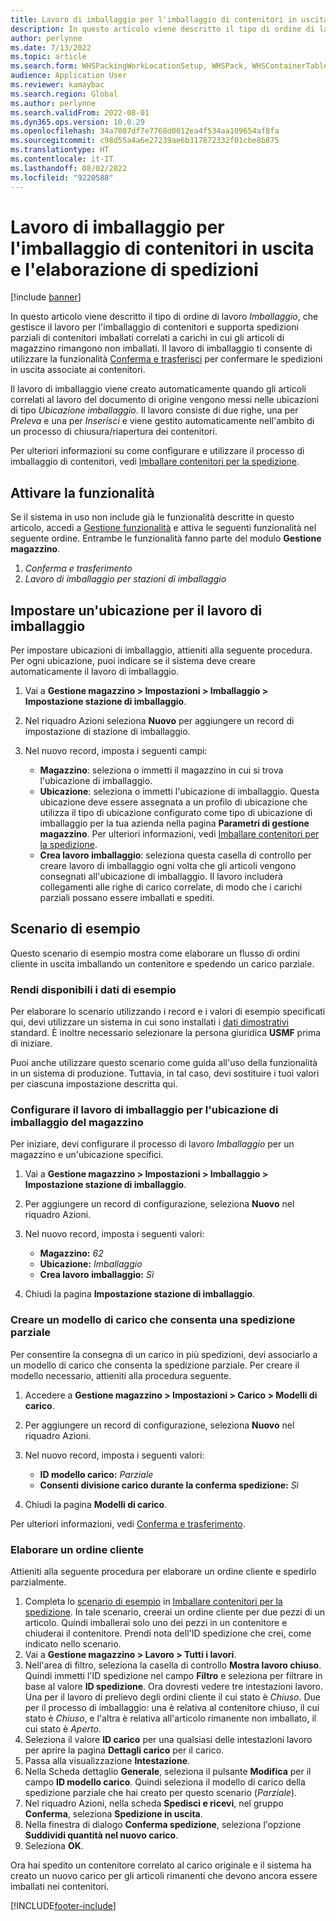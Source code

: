 ```yaml
---
title: Lavoro di imballaggio per l'imballaggio di contenitori in uscita e l'elaborazione di spedizioni
description: In questo articolo viene descritto il tipo di ordine di lavoro "Imballaggio", che gestisce il lavoro per l'imballaggio di contenitori e supporta spedizioni parziali di contenitori imballati correlati a carichi in cui gli articoli di magazzino rimangono non imballati.
author: perlynne
ms.date: 7/13/2022
ms.topic: article
ms.search.form: WHSPackingWorkLocationSetup, WHSPack, WHSContainerTable
audience: Application User
ms.reviewer: kamaybac
ms.search.region: Global
ms.author: perlynne
ms.search.validFrom: 2022-08-01
ms.dyn365.ops.version: 10.0.29
ms.openlocfilehash: 34a7087df7e7768d0012ea4f534aa109654af8fa
ms.sourcegitcommit: c98d55a4a6e27239ae6b317872332f01cbe8b875
ms.translationtype: HT
ms.contentlocale: it-IT
ms.lasthandoff: 08/02/2022
ms.locfileid: "9220588"
---
```

# <a name="packing-work-for-packing-outbound-containers-and-processing-shipments"></a>Lavoro di imballaggio per l'imballaggio di contenitori in uscita e l'elaborazione di spedizioni

[!include [banner](../../includes/banner.md)]

In questo articolo viene descritto il tipo di ordine di lavoro *Imballaggio*, che gestisce il lavoro per l'imballaggio di contenitori e supporta spedizioni parziali di contenitori imballati correlati a carichi in cui gli articoli di magazzino rimangono non imballati. Il lavoro di imballaggio ti consente di utilizzare la funzionalità [Conferma e trasferisci](confirm-and-transfer.md) per confermare le spedizioni in uscita associate ai contenitori.

Il lavoro di imballaggio viene creato automaticamente quando gli articoli correlati al lavoro del documento di origine vengono messi nelle ubicazioni di tipo *Ubicazione imballaggio*. Il lavoro consiste di due righe, una per *Preleva* e una per *Inserisci* e viene gestito automaticamente nell'ambito di un processo di chiusura/riapertura dei contenitori.

Per ulteriori informazioni su come configurare e utilizzare il processo di imballaggio di contenitori, vedi [Imballare contenitori per la spedizione](packing-containers.md).

## <a name="turn-on-the-feature"></a>Attivare la funzionalità

Se il sistema in uso non include già le funzionalità descritte in questo articolo, accedi a [Gestione funzionalità](../../fin-ops-core/fin-ops/get-started/feature-management/feature-management-overview.md) e attiva le seguenti funzionalità nel seguente ordine. Entrambe le funzionalità fanno parte del modulo **Gestione magazzino**.

1. *Conferma e trasferimento*
1. *Lavoro di imballaggio per stazioni di imballaggio*

## <a name="set-up-a-location-for-packing-work"></a>Impostare un'ubicazione per il lavoro di imballaggio

Per impostare ubicazioni di imballaggio, attieniti alla seguente procedura. Per ogni ubicazione, puoi indicare se il sistema deve creare automaticamente il lavoro di imballaggio.

1. Vai a **Gestione magazzino \> Impostazioni \> Imballaggio \> Impostazione stazione di imballaggio**.
1. Nel riquadro Azioni seleziona **Nuovo** per aggiungere un record di impostazione di stazione di imballaggio.
1. Nel nuovo record, imposta i seguenti campi:

    - **Magazzino**: seleziona o immetti il magazzino in cui si trova l'ubicazione di imballaggio.
    - **Ubicazione**: seleziona o immetti l'ubicazione di imballaggio. Questa ubicazione deve essere assegnata a un profilo di ubicazione che utilizza il tipo di ubicazione configurato come tipo di ubicazione di imballaggio per la tua azienda nella pagina **Parametri di gestione magazzino**. Per ulteriori informazioni, vedi [Imballare contenitori per la spedizione](packing-containers.md).
    - **Crea lavoro imballaggio**: seleziona questa casella di controllo per creare lavoro di imballaggio ogni volta che gli articoli vengono consegnati all'ubicazione di imballaggio. Il lavoro includerà collegamenti alle righe di carico correlate, di modo che i carichi parziali possano essere imballati e spediti.

## <a name="example-scenario"></a>Scenario di esempio

Questo scenario di esempio mostra come elaborare un flusso di ordini cliente in uscita imballando un contenitore e spedendo un carico parziale.

### <a name="make-sample-data-available"></a>Rendi disponibili i dati di esempio

Per elaborare lo scenario utilizzando i record e i valori di esempio specificati qui, devi utilizzare un sistema in cui sono installati i [dati dimostrativi](../../fin-ops-core/fin-ops/get-started/demo-data.md) standard. È inoltre necessario selezionare la persona giuridica **USMF** prima di iniziare.

Puoi anche utilizzare questo scenario come guida all'uso della funzionalità in un sistema di produzione. Tuttavia, in tal caso, devi sostituire i tuoi valori per ciascuna impostazione descritta qui.

### <a name="configure-packing-work-for-warehouse-packing-location"></a>Configurare il lavoro di imballaggio per l'ubicazione di imballaggio del magazzino

Per iniziare, devi configurare il processo di lavoro *Imballaggio* per un magazzino e un'ubicazione specifici.

1. Vai a **Gestione magazzino \> Impostazioni \> Imballaggio \> Impostazione stazione di imballaggio**.
1. Per aggiungere un record di configurazione, seleziona **Nuovo** nel riquadro Azioni.
1. Nel nuovo record, imposta i seguenti valori:

    - **Magazzino:** *62*
    - **Ubicazione:** *Imballaggio*
    - **Crea lavoro imballaggio:** *Sì*

1. Chiudi la pagina **Impostazione stazione di imballaggio**.

### <a name="create-a-load-template-that-allows-partial-shipping"></a>Creare un modello di carico che consenta una spedizione parziale

Per consentire la consegna di un carico in più spedizioni, devi associarlo a un modello di carico che consenta la spedizione parziale. Per creare il modello necessario, attieniti alla procedura seguente.

1. Accedere a **Gestione magazzino \> Impostazioni \> Carico \> Modelli di carico**.
1. Per aggiungere un record di configurazione, seleziona **Nuovo** nel riquadro Azioni.
1. Nel nuovo record, imposta i seguenti valori:

    - **ID modello carico:** *Parziale*
    - **Consenti divisione carico durante la conferma spedizione:** *Sì*

1. Chiudi la pagina **Modelli di carico**.

Per ulteriori informazioni, vedi [Conferma e trasferimento](Confirm-and-transfer.md).

### <a name="process-a-sales-order"></a>Elaborare un ordine cliente

Attieniti alla seguente procedura per elaborare un ordine cliente e spedirlo parzialmente.

1. Completa lo [scenario di esempio](packing-containers.md#scenario) in [Imballare contenitori per la spedizione](packing-containers.md). In tale scenario, creerai un ordine cliente per due pezzi di un articolo. Quindi imballerai solo uno dei pezzi in un contenitore e chiuderai il contenitore. Prendi nota dell'ID spedizione che crei, come indicato nello scenario.
1. Vai a **Gestione magazzino \> Lavoro \> Tutti i lavori**.
1. Nell'area di filtro, seleziona la casella di controllo **Mostra lavoro chiuso**. Quindi immetti l'ID spedizione nel campo **Filtro** e seleziona per filtrare in base al valore **ID spedizione**. Ora dovresti vedere tre intestazioni lavoro. Una per il lavoro di prelievo degli ordini cliente il cui stato è *Chiuso*. Due per il processo di imballaggio: una è relativa al contenitore chiuso, il cui stato è *Chiuso*, e l'altra è relativa all'articolo rimanente non imballato, il cui stato è *Aperto*.
1. Seleziona il valore **ID carico** per una qualsiasi delle intestazioni lavoro per aprire la pagina **Dettagli carico** per il carico.
1. Passa alla visualizzazione **Intestazione**.
1. Nella Scheda dettaglio **Generale**, seleziona il pulsante **Modifica** per il campo **ID modello carico**. Quindi seleziona il modello di carico della spedizione parziale che hai creato per questo scenario (*Parziale*).
1. Nel riquadro Azioni, nella scheda **Spedisci e ricevi**, nel gruppo **Conferma**, seleziona **Spedizione in uscita**.
1. Nella finestra di dialogo **Conferma spedizione**, seleziona l'opzione **Suddividi quantità nel nuovo carico**.
1. Seleziona **OK**.

Ora hai spedito un contenitore correlato al carico originale e il sistema ha creato un nuovo carico per gli articoli rimanenti che devono ancora essere imballati nei contenitori.

[!INCLUDE[footer-include](../../includes/footer-banner.md)]
